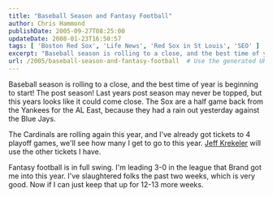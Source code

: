 ```yaml
---
title: "Baseball Season and Fantasy Football"
author: Chris Hammond
publishDate: 2005-09-27T08:25:00
updateDate: 2008-01-23T16:50:57
tags: [ 'Boston Red Sox', 'Life News', 'Red Sox in St Louis', 'SEO' ]
excerpt: "Baseball season is rolling to a close, and the best time of year is beginning to start! The post season! Last years post season may never be topped, but this years looks like it could come close. The Sox are a half game back from the Yankees for the AL East, because they had a rain out yesterday against the Blue Jays. The Cardinals are rolling again this year, and I've already got tickets to 4 playoff games, we'll see how many I get to go to this year. Jeff Krekeler will use the other tickets I have. Fantasy football is in full swing. I'm leading 3-0 in the league that Brand got me into this year. I've slaughtered folks the past two weeks, which is very good. Now if I can just keep that up for 12-13 more..."
url: /2005/baseball-season-and-fantasy-football  # Use the generated URL with year
---
```

<P>Baseball season is rolling to a close, and the best time of year is beginning to start! The post season! Last years post season may never be topped, but this years looks like it could come close. The Sox are a half game back from the Yankees for the AL East, because they had a rain out yesterday against the Blue Jays.</P> <P>The Cardinals are rolling again this year, and I've already got tickets to 4 playoff games, we'll see how many I get to go to this year. <A href="https://www.krekelerjewelers.com/">Jeff Krekeler</A> will use the other tickets I have.</P> <P>Fantasy football is in full swing. I'm leading 3-0 in the league that Brand got me into this year. I've slaughtered folks the past two weeks, which is very good. Now if I can just keep that up for 12-13 more weeks.</P>
